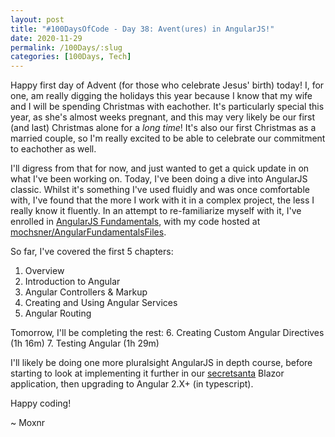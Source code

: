 ```yaml
---
layout: post
title: "#100DaysOfCode - Day 38: Avent(ures) in AngularJS!"
date: 2020-11-29
permalink: /100Days/:slug
categories: [100Days, Tech]
---
```


Happy first day of Advent (for those who celebrate Jesus' birth) today! I, for one, am really digging the holidays this year because I know that my wife and I will be spending Christmas with eachother. It's particularly special this year, as she's almost weeks pregnant, and this may very likely be our first (and last) Christmas alone for a _long time_! It's also our first Christmas as a married couple, so I'm really excited to be able to celebrate our commitment to eachother as well.

I'll digress from that for now, and just wanted to get a quick update in on what I've been working on. Today, I've been doing a dive into AngularJS classic. Whilst it's something I've used fluidly and was once comfortable with, I've found that the more I work with it in a complex project, the less I really know it fluently. In an attempt to re-familiarize myself with it, I've enrolled in [AngularJS Fundamentals](https://app.pluralsight.com/library/courses/angularjs-fundamentals/table-of-contents), with my code hosted at [mochsner/AngularFundamentalsFiles](https://github.com/mochsner/AngularFundamentalsFiles).

So far, I've covered the first 5 chapters:

1. Overview
2. Introduction to Angular
3. Angular Controllers & Markup
4. Creating and Using Angular Services
5. Angular Routing

Tomorrow, I'll be completing the rest:
6. Creating Custom Angular Directives (1h 16m)
7. Testing Angular (1h 29m)

I'll likely be doing one more pluralsight AngularJS in depth course, before starting to look at implementing it further in our [secretsanta](https://secretsanta.ochsners.us) Blazor application, then upgrading to Angular 2.X+ (in typescript).

Happy coding!

~ Moxnr
